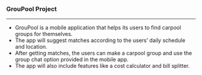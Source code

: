 ### GrouPool Project 
---
 - GrouPool is a mobile application that helps its users to find carpool groups for themselves. 
 - The app will suggest matches according to the users’ daily schedule and location.
 - After getting matches, the users can make a carpool group and use the group chat option provided in the mobile app. 
 - The app will also include features like a cost calculator and bill splitter. 


